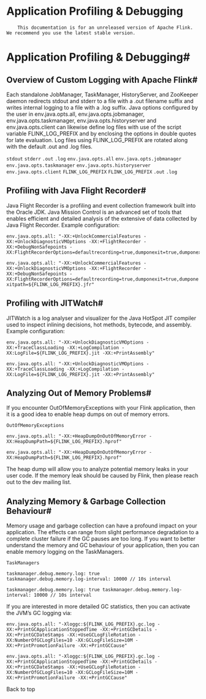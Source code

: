 # Application Profiling & Debugging


> 
        This documentation is for an unreleased version of Apache Flink. We recommend you use the latest stable version.
    


# Application Profiling & Debugging#


## Overview of Custom Logging with Apache Flink#


Each standalone JobManager, TaskManager, HistoryServer, and ZooKeeper daemon redirects stdout and stderr to a file
with a .out filename suffix and writes internal logging to a file with a .log suffix. Java options configured by the
user in env.java.opts.all, env.java.opts.jobmanager, env.java.opts.taskmanager, env.java.opts.historyserver and
env.java.opts.client can likewise define log files with
use of the script variable FLINK_LOG_PREFIX and by enclosing the options in double quotes for late evaluation. Log files
using FLINK_LOG_PREFIX are rotated along with the default .out and .log files.

`stdout`
`stderr`
`.out`
`.log`
`env.java.opts.all`
`env.java.opts.jobmanager`
`env.java.opts.taskmanager`
`env.java.opts.historyserver`
`env.java.opts.client`
`FLINK_LOG_PREFIX`
`FLINK_LOG_PREFIX`
`.out`
`.log`

## Profiling with Java Flight Recorder#


Java Flight Recorder is a profiling and event collection framework built into the Oracle JDK.
Java Mission Control
is an advanced set of tools that enables efficient and detailed analysis of the extensive of data collected by Java
Flight Recorder. Example configuration:


```
env.java.opts.all: "-XX:+UnlockCommercialFeatures -XX:+UnlockDiagnosticVMOptions -XX:+FlightRecorder -XX:+DebugNonSafepoints -XX:FlightRecorderOptions=defaultrecording=true,dumponexit=true,dumponexitpath=${FLINK_LOG_PREFIX}.jfr"

```

`env.java.opts.all: "-XX:+UnlockCommercialFeatures -XX:+UnlockDiagnosticVMOptions -XX:+FlightRecorder -XX:+DebugNonSafepoints -XX:FlightRecorderOptions=defaultrecording=true,dumponexit=true,dumponexitpath=${FLINK_LOG_PREFIX}.jfr"
`

## Profiling with JITWatch#


JITWatch is a log analyser and visualizer for the Java HotSpot JIT
compiler used to inspect inlining decisions, hot methods, bytecode, and assembly. Example configuration:


```
env.java.opts.all: "-XX:+UnlockDiagnosticVMOptions -XX:+TraceClassLoading -XX:+LogCompilation -XX:LogFile=${FLINK_LOG_PREFIX}.jit -XX:+PrintAssembly"

```

`env.java.opts.all: "-XX:+UnlockDiagnosticVMOptions -XX:+TraceClassLoading -XX:+LogCompilation -XX:LogFile=${FLINK_LOG_PREFIX}.jit -XX:+PrintAssembly"
`

## Analyzing Out of Memory Problems#


If you encounter OutOfMemoryExceptions with your Flink application, then it is a good idea to enable heap dumps on out of memory errors.

`OutOfMemoryExceptions`

```
env.java.opts.all: "-XX:+HeapDumpOnOutOfMemoryError -XX:HeapDumpPath=${FLINK_LOG_PREFIX}.hprof"

```

`env.java.opts.all: "-XX:+HeapDumpOnOutOfMemoryError -XX:HeapDumpPath=${FLINK_LOG_PREFIX}.hprof"
`

The heap dump will allow you to analyze potential memory leaks in your user code.
If the memory leak should be caused by Flink, then please reach out to the dev mailing list.


## Analyzing Memory & Garbage Collection Behaviour#


Memory usage and garbage collection can have a profound impact on your application.
The effects can range from slight performance degradation to a complete cluster failure if the GC pauses are too long.
If you want to better understand the memory and GC behaviour of your application, then you can enable memory logging on the TaskManagers.

`TaskManagers`

```
taskmanager.debug.memory.log: true
taskmanager.debug.memory.log-interval: 10000 // 10s interval

```

`taskmanager.debug.memory.log: true
taskmanager.debug.memory.log-interval: 10000 // 10s interval
`

If you are interested in more detailed GC statistics, then you can activate the JVM’s GC logging via:


```
env.java.opts.all: "-Xloggc:${FLINK_LOG_PREFIX}.gc.log -XX:+PrintGCApplicationStoppedTime -XX:+PrintGCDetails -XX:+PrintGCDateStamps -XX:+UseGCLogFileRotation -XX:NumberOfGCLogFiles=10 -XX:GCLogFileSize=10M -XX:+PrintPromotionFailure -XX:+PrintGCCause"

```

`env.java.opts.all: "-Xloggc:${FLINK_LOG_PREFIX}.gc.log -XX:+PrintGCApplicationStoppedTime -XX:+PrintGCDetails -XX:+PrintGCDateStamps -XX:+UseGCLogFileRotation -XX:NumberOfGCLogFiles=10 -XX:GCLogFileSize=10M -XX:+PrintPromotionFailure -XX:+PrintGCCause"
`

 Back to top
